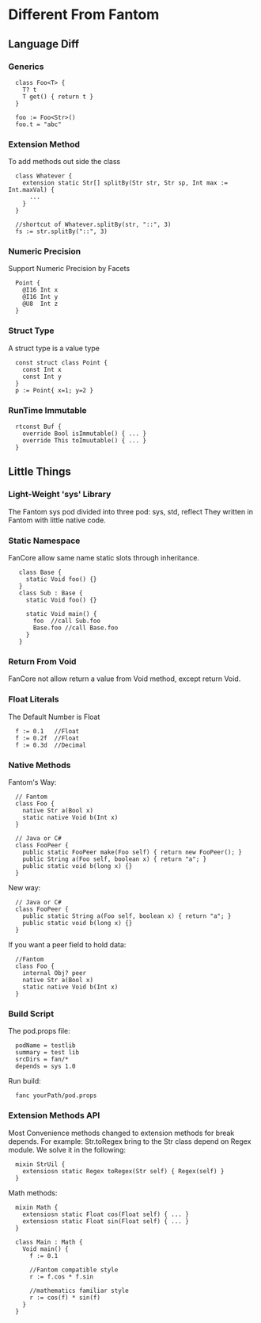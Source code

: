 
# Different From Fantom #

## Language Diff ##

### Generics ###
```
  class Foo<T> {
    T? t
    T get() { return t }
  }

  foo := Foo<Str>()
  foo.t = "abc"
```

### Extension Method ###
To add methods out side the class
```
  class Whatever {
    extension static Str[] splitBy(Str str, Str sp, Int max := Int.maxVal) {
      ...
    }
  }

  //shortcut of Whatever.splitBy(str, "::", 3)
  fs := str.splitBy("::", 3)
```

### Numeric Precision ###
Support Numeric Precision by Facets
```
  Point {
    @I16 Int x
    @I16 Int y
    @U8  Int z
  }
```

### Struct Type ###
A struct type is a value type
```
  const struct class Point {
    const Int x
    const Int y
  }
  p := Point{ x=1; y=2 }
```

### RunTime Immutable ###
```
  rtconst Buf {
    override Bool isImmutable() { ... }
    override This toImuutable() { ... }
  }
```


## Little Things ##

### Light-Weight 'sys' Library ###
The Fantom sys pod divided into three pod: sys, std, reflect
They written in Fantom with little native code.

### Static Namespace ###
FanCore allow same name static slots through inheritance.
```
   class Base {
     static Void foo() {}
   }
   class Sub : Base {
     static Void foo() {}

     static Void main() {
       foo  //call Sub.foo
       Base.foo //call Base.foo
     }
   }
```

### Return From Void ###
FanCore not allow return a value from Void method, except return Void.

### Float Literals ###
The Default Number is Float
```
  f := 0.1   //Float
  f := 0.2f  //Float
  f := 0.3d  //Decimal
```

### Native Methods ###
Fantom's Way:
```
  // Fantom
  class Foo {
    native Str a(Bool x)
    static native Void b(Int x)
  }

  // Java or C#
  class FooPeer {
    public static FooPeer make(Foo self) { return new FooPeer(); }
    public String a(Foo self, boolean x) { return "a"; }
    public static void b(long x) {}
  }
```
New way:
```
  // Java or C#
  class FooPeer {
    public static String a(Foo self, boolean x) { return "a"; }
    public static void b(long x) {}
  }
```
If you want a peer field to hold data:
```
  //Fantom
  class Foo {
    internal Obj? peer
    native Str a(Bool x)
    static native Void b(Int x)
  }
```

### Build Script ###
The pod.props file:
```
  podName = testlib
  summary = test lib
  srcDirs = fan/*
  depends = sys 1.0
```
Run build:
```
  fanc yourPath/pod.props
```


### Extension Methods API ###
Most Convenience methods changed to extension methods for break depends.
For example: Str.toRegex bring to the Str class depend on Regex module.
We solve it in the following:
```
  mixin StrUil {
    extensiosn static Regex toRegex(Str self) { Regex(self) }
  }
```

Math methods:
```
  mixin Math {
    extensiosn static Float cos(Float self) { ... }
    extensiosn static Float sin(Float self) { ... }
  }

  class Main : Math {
    Void main() {
      f := 0.1

      //Fantom compatible style
      r := f.cos * f.sin

      //mathematics familiar style
      r := cos(f) * sin(f)
    }
  }
```




